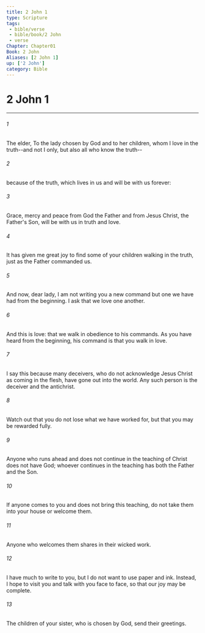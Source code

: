```yaml
---
title: 2 John 1
type: Scripture
tags:
 - bible/verse
 - bible/book/2 John
 - verse
Chapter: Chapter01
Book: 2 John
Aliases: [2 John 1]
up: ['2 John']
category: Bible
---
```

# 2 John 1

***


###### 1 
The elder, To the lady chosen by God and to her children, whom I love in the truth--and not I only, but also all who know the truth-- 

###### 2 
because of the truth, which lives in us and will be with us forever: 

###### 3 
Grace, mercy and peace from God the Father and from Jesus Christ, the Father's Son, will be with us in truth and love. 

###### 4 
It has given me great joy to find some of your children walking in the truth, just as the Father commanded us. 

###### 5 
And now, dear lady, I am not writing you a new command but one we have had from the beginning. I ask that we love one another. 

###### 6 
And this is love: that we walk in obedience to his commands. As you have heard from the beginning, his command is that you walk in love. 

###### 7 
I say this because many deceivers, who do not acknowledge Jesus Christ as coming in the flesh, have gone out into the world. Any such person is the deceiver and the antichrist. 

###### 8 
Watch out that you do not lose what we have worked for, but that you may be rewarded fully. 

###### 9 
Anyone who runs ahead and does not continue in the teaching of Christ does not have God; whoever continues in the teaching has both the Father and the Son. 

###### 10 
If anyone comes to you and does not bring this teaching, do not take them into your house or welcome them. 

###### 11 
Anyone who welcomes them shares in their wicked work. 

###### 12 
I have much to write to you, but I do not want to use paper and ink. Instead, I hope to visit you and talk with you face to face, so that our joy may be complete. 

###### 13 
The children of your sister, who is chosen by God, send their greetings. 
